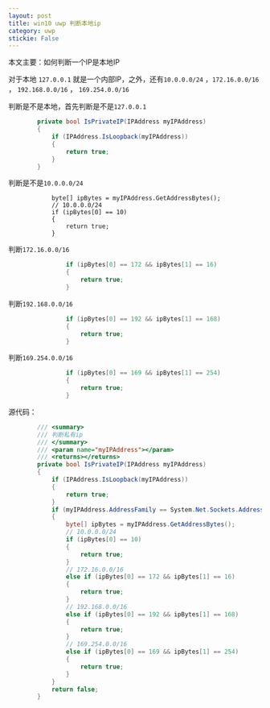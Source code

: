 ```yaml
---
layout: post
title: win10 uwp 判断本地ip 
category: uwp 
stickie: False
---
```


本文主要：如何判断一个IP是本地IP

<!--more-->

<div id="toc"></div>
<!-- cdsn -->

对于本地 `127.0.0.1` 就是一个内部IP，之外，还有`10.0.0.0/24` ，`172.16.0.0/16` ，
`192.168.0.0/16` ， `169.254.0.0/16`

判断是不是本地，首先判断是不是`127.0.0.1`

```csharp
        private bool IsPrivateIP(IPAddress myIPAddress)
        {
            if (IPAddress.IsLoopback(myIPAddress))
            {
                return true;
            }
        }

```

判断是不是`10.0.0.0/24`

                byte[] ipBytes = myIPAddress.GetAddressBytes();
                // 10.0.0.0/24 
                if (ipBytes[0] == 10)
                {
                    return true;
                }

判断`172.16.0.0/16`

```csharp
                if (ipBytes[0] == 172 && ipBytes[1] == 16)
                {
                    return true;
                }

```

判断`192.168.0.0/16`

```csharp
                if (ipBytes[0] == 192 && ipBytes[1] == 168)
                {
                    return true;
                }

```

判断`169.254.0.0/16`

```csharp
                if (ipBytes[0] == 169 && ipBytes[1] == 254)
                {
                    return true;
                }

```

源代码：

```csharp
        /// <summary>
        /// 判断私有ip
        /// </summary>
        /// <param name="myIPAddress"></param>
        /// <returns></returns>
        private bool IsPrivateIP(IPAddress myIPAddress)
        {
            if (IPAddress.IsLoopback(myIPAddress))
            {
                return true;
            }
            if (myIPAddress.AddressFamily == System.Net.Sockets.AddressFamily.InterNetwork)
            {
                byte[] ipBytes = myIPAddress.GetAddressBytes();
                // 10.0.0.0/24 
                if (ipBytes[0] == 10)
                {
                    return true;
                }
                // 172.16.0.0/16
                else if (ipBytes[0] == 172 && ipBytes[1] == 16)
                {
                    return true;
                }
                // 192.168.0.0/16
                else if (ipBytes[0] == 192 && ipBytes[1] == 168)
                {
                    return true;
                }
                // 169.254.0.0/16
                else if (ipBytes[0] == 169 && ipBytes[1] == 254)
                {
                    return true;
                }
            }
            return false;
        }

```


